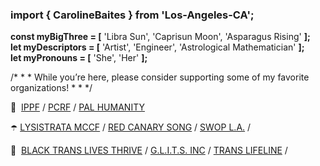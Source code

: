 ### import { CarolineBaites } from 'Los-Angeles-CA';

<b>const myBigThree = [</b> 'Libra Sun', 'Caprisun Moon', 'Asparagus Rising' <b>];</br>
let myDescriptors = [</b> 'Artist', 'Engineer', 'Astrological Mathematician' <b>];</br>
let myPronouns = [</b> 'She', 'Her' <b>];</b>

/* * * While you’re here, please consider supporting some of my favorite organizations! * * */

🍉 &nbsp;<a href="https://secure.ippf.org/a/donate-monthly" target="_blank" rel="noopener noreferrer">IPPF</a> /
<a href="https://pcrf1.app.neoncrm.com/forms/general" target="_blank" rel="noopener noreferrer">PCRF</a> /
<a href="https://www.gofundme.com/f/pal-humanity-initiative" target="_blank" rel="noopener noreferrer">PAL HUMANITY</a>

☂️ <a href="https://www.lysistratamccf.org/emergencyfund" target="_blank" rel="noopener noreferrer">LYSISTRATA MCCF</a> /
<a href="https://www.redcanarysong.net" target="_blank" rel="noopener noreferrer">RED CANARY SONG</a> /
<a href="https://swoplosangeles.org/donate-now" target="_blank" rel="noopener noreferrer">SWOP L.A.</a> /

🤝 &nbsp;<a href="https://www.grapevine.org/giving-circle/PdWhoa/Black-Trans-Lives-Thrive" target="_blank" rel="noopener noreferrer">BLACK TRANS LIVES THRIVE</a> /
<a href="https://www.glitsinc.org/donate" target="_blank" rel="noopener noreferrer">G.L.I.T.S. INC</a> /
<a href="https://www.giveoutday.org/organization/Translifeline" target="_blank" rel="noopener noreferrer">TRANS LIFELINE</a> /

<!--
**H-b8/H-b8** is a ✨ _special_ ✨ repository because its `README.md` (this file) appears on your GitHub profile.

Here are some ideas to get you started:

- 🔭 I’m currently working on ...
- 🌱 I’m currently learning ...
- 👯 I’m looking to collaborate on ...
- 🤔 I’m looking for help with ...
- 💬 Ask me about ...
- 📫 How to reach me: ...
- 😄 Pronouns: ...
- ⚡ Fun fact: ...

let currentEndeavors = {</b></br>
&nbsp;&nbsp;&nbsp;&nbsp; leadFullStackDev: '<a href="https://chaninicholas.com/chani-app/" target="_blank">CHANI</a>',</br>
&nbsp;&nbsp;&nbsp;&nbsp; fullStackDev: '<a href="https://bodyofworkers.com/" target="_blank">Body of Workers</a>',</br>
&nbsp;&nbsp;&nbsp;&nbsp; frontendDev: '<a href="https://lips.social/" target="_blank">Lips Social</a>',</br>
<b>};</b>
-->
